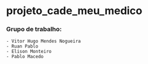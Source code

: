 # projeto_cade_meu_medico 

### Grupo de trabalho:
    - Vitor Hugo Mendes Nogueira
    - Ruan Pablo
    - Elison Monteiro
    - Pablo Macedo